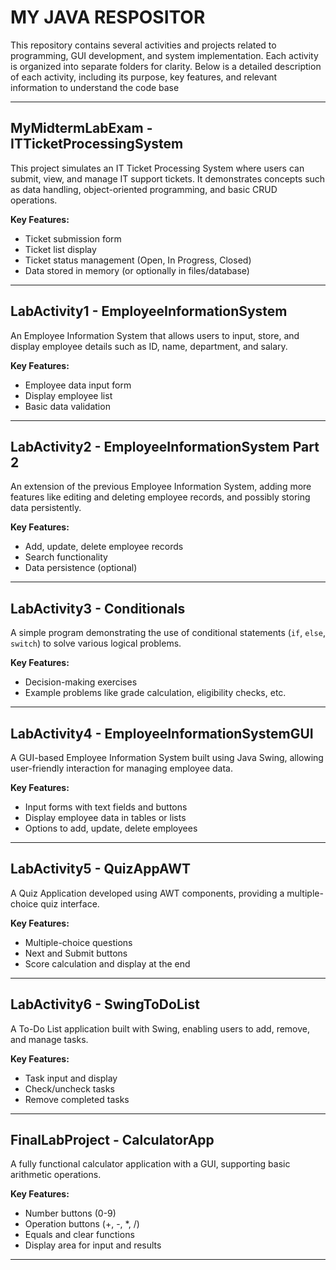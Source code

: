 # MY JAVA RESPOSITOR

This repository contains several activities and projects related to programming, GUI development, and system implementation. Each activity is organized into separate folders for clarity. Below is a detailed description of each activity, including its purpose, key features, and relevant information to understand the code base

---

## MyMidtermLabExam - ITTicketProcessingSystem
This project simulates an IT Ticket Processing System where users can submit, view, and manage IT support tickets. It demonstrates concepts such as data handling, object-oriented programming, and basic CRUD operations.

**Key Features:**  
- Ticket submission form  
- Ticket list display  
- Ticket status management (Open, In Progress, Closed)  
- Data stored in memory (or optionally in files/database)  

---

## LabActivity1 - EmployeeInformationSystem
An Employee Information System that allows users to input, store, and display employee details such as ID, name, department, and salary.  

**Key Features:**  
- Employee data input form  
- Display employee list  
- Basic data validation
  
---

## LabActivity2 - EmployeeInformationSystem Part 2
An extension of the previous Employee Information System, adding more features like editing and deleting employee records, and possibly storing data persistently.  

**Key Features:**  
- Add, update, delete employee records  
- Search functionality  
- Data persistence (optional)  

---

## LabActivity3 - Conditionals
A simple program demonstrating the use of conditional statements (`if`, `else`, `switch`) to solve various logical problems.  

**Key Features:**  
- Decision-making exercises  
- Example problems like grade calculation, eligibility checks, etc.  

---

## LabActivity4 - EmployeeInformationSystemGUI
A GUI-based Employee Information System built using Java Swing, allowing user-friendly interaction for managing employee data.  

**Key Features:**  
- Input forms with text fields and buttons  
- Display employee data in tables or lists  
- Options to add, update, delete employees  

---

## LabActivity5 - QuizAppAWT
A Quiz Application developed using AWT components, providing a multiple-choice quiz interface.  

**Key Features:**  
- Multiple-choice questions  
- Next and Submit buttons  
- Score calculation and display at the end  

---

## LabActivity6 - SwingToDoList
A To-Do List application built with Swing, enabling users to add, remove, and manage tasks.  

**Key Features:**  
- Task input and display  
- Check/uncheck tasks  
- Remove completed tasks  

---

## FinalLabProject - CalculatorApp
A fully functional calculator application with a GUI, supporting basic arithmetic operations.  

**Key Features:**  
- Number buttons (0-9)  
- Operation buttons (+, -, *, /)  
- Equals and clear functions  
- Display area for input and results  

---
